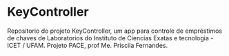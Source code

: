 # KeyController
Repositorio do projeto KeyController, um app para controle de empréstimos de chaves de Laboratorios do Instituto de Ciencias Exatas e tecnologia -ICET / UFAM. Projeto PACE, prof Me. Priscila Fernandes.
